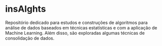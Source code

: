 # insAIghts

Repositório dedicado para estudos e construções de algoritmos para análise de dados baseados em técnicas estatísticas e com a aplicação de Machine Learning. Além disso, são exploradas algumas técnicas de consolidação de dados.
